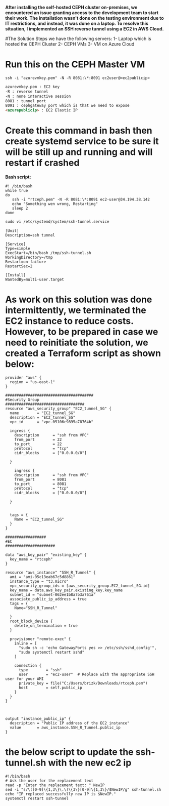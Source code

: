**After installing the self-hosted CEPH cluster on-premises, we encountered an issue granting access to the development team to start their work. The installation wasn't done on the testing environment due to IT restrictions, and instead, it was done on a laptop. To resolve this situation, I implemented an SSH reverse tunnel using a EC2 in AWS Cloud.**

#The Solution Steps
we have the following servers:
1- Laptop which is hosted the CEPH Cluster
2- CEPH VMs
3- VM on Azure Cloud

# Run this on the CEPH Master VM
```console
ssh -i "azurevmkey.pem" -N -R 8081:\*:8091 ec2user@<ec2publicip>
```
```markdown
azurevmkey.pem : EC2 key
-R : reverse tunnel
-N : none interactive session
8081 : tunnel port
8091 : cephgateway port which is that we need to expose
<azurepublicip> : EC2 Elastic IP
```

# Create this command in bash then create systemd service to be sure it will be still up and running and will restart if crashed
**Bash script:**
```console
#! /bin/bash
while true
do
   ssh -i "rtceph.pem" -N -R 8081:\*:8091 ec2-user@34.194.38.142
   echo "Something wen wrong, Restarting"
   sleep 2
done	
```


```markdown
sudo vi /etc/systemd/system/ssh-tunnel.service
```
```console
[Unit]
Description=ssh tunnel

[Service]
Type=simple
ExecStart=/bin/bash /tmp/ssh-tunnel.sh
WorkingDirectory=/tmp
Restart=on-failure
RestartSec=2

[Install]
WantedBy=multi-user.target
```

# As work on this solution was done intermittently, we terminated the EC2 instance to reduce costs. However, to be prepared in case we need to reinitiate the solution, we created a Terraform script as shown below:


```console
provider "aws" {
  region = "us-east-1"
}

#######################################
#Security Group
###################################
resource "aws_security_group" "EC2_tunnel_SG" {
  name        = "EC2_tunnel_SG"
  description = "EC2_tunnel_SG"
  vpc_id      = "vpc-05106c9895a78764b"

  ingress {
    description      = "ssh from VPC"
    from_port        = 22
    to_port          = 22
    protocol         = "tcp"
    cidr_blocks      = ["0.0.0.0/0"] 

  }
  
    ingress {
    description      = "ssh from VPC"
    from_port        = 8081
    to_port          = 8081
    protocol         = "tcp"
    cidr_blocks      = ["0.0.0.0/0"] 

  }


  tags = {
    Name = "EC2_tunnel_SG"
  }
}

##################
#EC
######################

data "aws_key_pair" "existing_key" {
  key_name = "rtceph"
}

resource "aws_instance" "SSH_R_Tunnel" {
  ami = "ami-05c13eab67c5d8861"
  instance_type = "t3.micro"
  vpc_security_group_ids = [aws_security_group.EC2_tunnel_SG.id]
  key_name = data.aws_key_pair.existing_key.key_name
  subnet_id = "subnet-062ee1b8a7b3a761a"
  associate_public_ip_address = true
  tags = {
    Name="SSH_R_Tunnel"

  }
  root_block_device {
    delete_on_termination = true
  }
  
  provisioner "remote-exec" {
    inline = [
	  "sudo sh -c 'echo GatewayPorts yes >> /etc/ssh/sshd_config'",
      "sudo systemctl restart sshd"
    ]

    connection {
      type        = "ssh"
      user        = "ec2-user"  # Replace with the appropriate SSH user for your AMI
      private_key = file("C:/Users/brizk/Downloads/rtceph.pem")
      host        = self.public_ip
    }
  }
}



output "instance_public_ip" {
  description = "Public IP address of the EC2 instance"
  value       = aws_instance.SSH_R_Tunnel.public_ip
}

```

# the below script to update the ssh-tunnel.sh with the new ec2 ip
```console
#!/bin/bash
# Ask the user for the replacement text
read -p "Enter the replacement text: " NewIP
sed -i "s/\([0-9]\{1,3\}\.\)\{3\}[0-9]\{1,3\}/$NewIP/g" ssh-tunnel.sh
echo "IP replaced successfully new IP is $NewIP."
systemctl restart ssh-tunnel
```